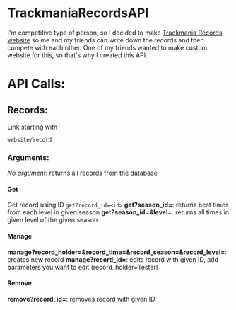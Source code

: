 # TrackmaniaRecordsAPI

I'm competitive type of person, so I decided to make [Trackmania Records website](https://github.com/Martan03/TrackmaniaRecords) so me and my friends 
can write down the records and then compete with each other. One of my friends wanted to make custom website for this, so that's why I created this API.

# API Calls:
## Records:
Link starting with
```
website/record
```
### Arguments:
*No argument*: returns all records from the database
#### Get
Get record using ID
```get?record_id=<id>```
**get?season_id=<id>**: returns best times from each level in given season
**get?season_id=<id>&level=<level>**: returns all times in given level of the given season
#### Manage
**manage?record_holder=<name>&record_time=<time>&record_season=<id>&record_level=<level>**: creates new record
**manage?record_id=<id>**: edits record with given ID, add parameters you want to edit (record_holder=Tester)
#### Remove
**remove?record_id=<id>**: removes record with given ID
